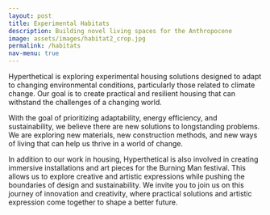 ```yaml
---
layout: post
title: Experimental Habitats
description: Building novel living spaces for the Anthropocene
image: assets/images/habitat2_crop.jpg
permalink: /habitats
nav-menu: true
---
```


Hyperthetical is exploring experimental housing solutions designed to adapt to changing environmental conditions, particularly those related to climate change. Our goal is to create practical and resilient housing that can withstand the challenges of a changing world.

With the goal of prioritizing adaptability, energy efficiency, and sustainability, we believe there are new solutions to longstanding problems. We are exploring new materials, new construction methods, and new ways of living that can help us thrive in a world of change.

In addition to our work in housing, Hyperthetical is also involved in creating immersive installations and art pieces for the Burning Man festival. This allows us to explore creative and artistic expressions while pushing the boundaries of design and sustainability. We invite you to join us on this journey of innovation and creativity, where practical solutions and artistic expression come together to shape a better future.
